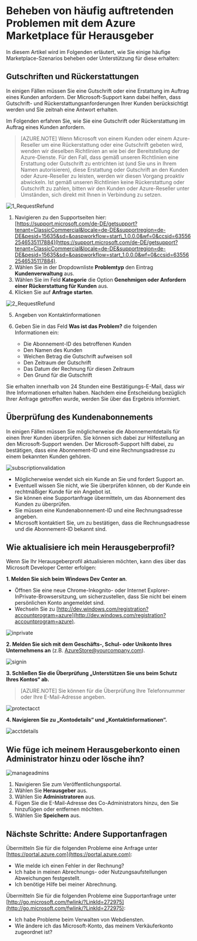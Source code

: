 <properties
   pageTitle="Beheben von häufig auftretenden Supportproblemen für Herausgeber | Microsoft Azure"
   description="Erfahren Sie, wie häufig auftretende Supportprobleme für Publisher behoben werden und wie Sie Unterstützung erhalten."
   services="marketplace-publishing"
   documentationCenter="na"
   authors="v-jeana"
   manager="lakoch"
   editor=""/>

   <tags
      ms.service="marketplace"
      ms.devlang="na"
      ms.topic="article"
      ms.tgt_pltfrm="na"
      ms.workload="na"
      ms.date="09/21/2016"
      ms.author="v-jeana; hascipio; v-dabosl"/>

# Beheben von häufig auftretenden Problemen mit dem Azure Marketplace für Herausgeber
In diesem Artikel wird im Folgenden erläutert, wie Sie einige häufige Marketplace-Szenarios beheben oder Unterstützung für diese erhalten:

## Gutschriften und Rückerstattungen

In einigen Fällen müssen Sie eine Gutschrift oder eine Erstattung im Auftrag eines Kunden anfordern. Der Microsoft-Support kann dabei helfen, dass Gutschrift- und Rückerstattungsanforderungen Ihrer Kunden berücksichtigt werden und Sie zeitnah eine Antwort erhalten.

Im Folgenden erfahren Sie, wie Sie eine Gutschrift oder Rückerstattung im Auftrag eines Kunden anfordern.

> [AZURE.NOTE] Wenn Microsoft von einem Kunden oder einem Azure-Reseller um eine Rückerstattung oder eine Gutschrift gebeten wird, wenden wir dieselben Richtlinien an wie bei der Bereitstellung der Azure-Dienste. Für den Fall, dass gemäß unseren Richtlinien eine Erstattung oder Gutschrift zu entrichten ist (und Sie uns in Ihrem Namen autorisieren), diese Erstattung oder Gutschrift an den Kunden oder Azure-Reseller zu leisten, werden wir diesen Vorgang proaktiv abwickeln. Ist gemäß unseren Richtlinien keine Rückerstattung oder Gutschrift zu zahlen, bitten wir den Kunden oder Azure-Reseller unter Umständen, sich direkt mit Ihnen in Verbindung zu setzen.

  ![1\_RequestRefund][1]

  1. Navigieren zu den Supportseiten hier: [https://support.microsoft.com/de-DE/getsupport?tenant=ClassicCommercial&locale=de-DE&supportregion=de-DE&pesid=15635&sd=&oaspworkflow=start\_1.0.0.0&wf=0&ccsid=635562546535117884](https://support.microsoft.com/de-DE/getsupport?tenant=ClassicCommercial&locale=de-DE&supportregion=de-DE&pesid=15635&sd=&oaspworkflow=start_1.0.0.0&wf=0&ccsid=635562546535117884).
  2. Wählen Sie in der Dropdownliste **Problemtyp** den Eintrag **Kundenverwaltung** aus.
  3. Wählen Sie im Feld **Kategorie** die Option **Genehmigen oder Anfordern einer Rückerstattung für Kunden** aus.
  4. Klicken Sie auf **Anfrage starten**.

  ![2\_RequestRefund][2]

5. Angeben von Kontaktinformationen
6. Geben Sie in das Feld **Was ist das Problem?** die folgenden Informationen ein:

    - Die Abonnement-ID des betroffenen Kunden
    - Den Namen des Kunden
    - Welchen Betrag die Gutschrift aufweisen soll
    - Den Zeitraum der Gutschrift
    - Das Datum der Rechnung für diesen Zeitraum
    - Den Grund für die Gutschrift

Sie erhalten innerhalb von 24 Stunden eine Bestätigungs-E-Mail, dass wir Ihre Informationen erhalten haben. Nachdem eine Entscheidung bezüglich Ihrer Anfrage getroffen wurde, werden Sie über das Ergebnis informiert.

## Überprüfung des Kundenabonnements

In einigen Fällen müssen Sie möglicherweise die Abonnementdetails für einen Ihrer Kunden überprüfen. Sie können sich dabei zur Hilfestellung an den Microsoft-Support wenden. Der Microsoft-Support hilft dabei, zu bestätigen, dass eine Abonnement-ID und eine Rechnungsadresse zu einem bekannten Kunden gehören.

  ![subscriptionvalidation][3]

- Möglicherweise wendet sich ein Kunde an Sie und fordert Support an.
- Eventuell wissen Sie nicht, wie Sie überprüfen können, ob der Kunde ein rechtmäßiger Kunde für ein Angebot ist.
- Sie können eine Supportanfrage übermitteln, um das Abonnement des Kunden zu überprüfen.
- Sie müssen eine Kundenabonnement-ID und eine Rechnungsadresse angeben.
- Microsoft kontaktiert Sie, um zu bestätigen, dass die Rechnungsadresse und die Abonnement-ID bekannt sind.


## Wie aktualisiere ich mein Herausgeberprofil?

Wenn Sie Ihr Herausgeberprofil aktualisieren möchten, kann dies über das Microsoft Developer Center erfolgen:

**1. Melden Sie sich beim Windows Dev Center an**.

- Öffnen Sie eine neue Chrome-Inkognito- oder Internet Explorer-InPrivate-Browsersitzung, um sicherzustellen, dass Sie nicht bei einem persönlichen Konto angemeldet sind.
- Wechseln Sie zu [http://dev.windows.com/registration?accountprogram=azure](http://dev.windows.com/registration?accountprogram=azure).

![inprivate][4]

**2. Melden Sie sich mit dem Geschäfts-, Schul- oder Unikonto Ihres Unternehmens an** (z.B. AzureStore@yourcompany.com).

![signin][5]

**3. Schließen Sie die Überprüfung „Unterstützen Sie uns beim Schutz Ihres Kontos“ ab.**

> [AZURE.NOTE] Sie können für die Überprüfung Ihre Telefonnummer oder Ihre E-Mail-Adresse angeben.

![protectacct][6]

**4. Navigieren Sie zu „Kontodetails“ und „Kontaktinformationen“.**

![acctdetails][7]

## Wie füge ich meinem Herausgeberkonto einen Administrator hinzu oder lösche ihn?

![manageadmins][8]

1. Navigieren Sie zum Veröffentlichungsportal.
2. Wählen Sie **Herausgeber** aus.
3. Wählen Sie **Administratoren** aus.
4. Fügen Sie die E-Mail-Adresse des Co-Administrators hinzu, den Sie hinzufügen oder entfernen möchten.
5. Wählen Sie **Speichern** aus.

## Nächste Schritte: Andere Supportanfragen

Übermitteln Sie für die folgenden Probleme eine Anfrage unter [https://portal.azure.com](https://portal.azure.com):

- Wie melde ich einen Fehler in der Rechnung?
- Ich habe in meinen Abrechnungs- oder Nutzungsaufstellungen Abweichungen festgestellt.
- Ich benötige Hilfe bei meiner Abrechnung.


Übermitteln Sie für die folgenden Probleme eine Supportanfrage unter [http://go.microsoft.com/fwlink/?LinkId=272975](http://go.microsoft.com/fwlink/?LinkId=272975):

- Ich habe Probleme beim Verwalten von Webdiensten.
- Wie ändere ich das Microsoft-Konto, das meinem Verkäuferkonto zugeordnet ist?


[1]: ./media/marketplace-publishing-support-common-issues/requestrefund1.png
[2]: ./media/marketplace-publishing-support-common-issues/requestrefund2.png
[3]: ./media/marketplace-publishing-support-common-issues/subscriptionvalidation.png
[4]: ./media/marketplace-publishing-support-common-issues/inprivate.png
[5]: ./media/marketplace-publishing-support-common-issues/signin.png
[6]: ./media/marketplace-publishing-support-common-issues/protectacct.png
[7]: ./media/marketplace-publishing-support-common-issues/acctdetails.png
[8]: ./media/marketplace-publishing-support-common-issues/manageadmins.png

<!---HONumber=AcomDC_0921_2016-->